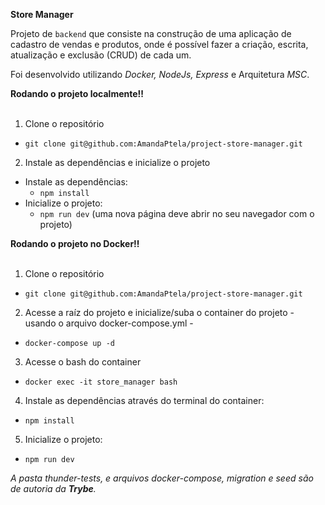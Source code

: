   <strong> Store Manager </strong><br />

Projeto de `backend` que consiste na construção de uma aplicação de cadastro de vendas e produtos, onde é possível fazer a criação, escrita, atualização e exclusão (CRUD) de cada um.

Foi desenvolvido utilizando _Docker, NodeJs, Express_ e Arquitetura _MSC_.

  <summary><strong>Rodando o projeto localmente‼️ </strong></summary><br />
  
  1. Clone o repositório
   - `git clone git@github.com:AmandaPtela/project-store-manager.git`
    
  2. Instale as dependências e inicialize o projeto
  - Instale as dependências:
    - `npm install`
  - Inicialize o projeto:
    - `npm run dev` (uma nova página deve abrir no seu navegador com o projeto)
  
  <summary><strong>Rodando o projeto no Docker‼️ </strong></summary><br />
  
  1. Clone o repositório
   - `git clone git@github.com:AmandaPtela/project-store-manager.git`
  
  2. Acesse a raíz do projeto e inicialize/suba o container do projeto - usando o arquivo docker-compose.yml -
   - `docker-compose up -d`
     
  3. Acesse o bash do container
   - `docker exec -it store_manager bash`
  4. Instale as dependências através do terminal do container:
   - `npm install`
  5. Inicialize o projeto:
   - `npm run dev`
  
*A pasta _thunder-tests_, e arquivos _docker-compose_, _migration e seed_ são de autoria da **Trybe**.*
